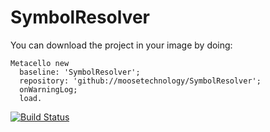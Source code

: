 # SymbolResolver


You can download the project in your image by doing:

```st
Metacello new
  baseline: 'SymbolResolver';
  repository: 'github://moosetechnology/SymbolResolver';
  onWarningLog;
  load.
```
[![Build Status](https://travis-ci.com/moosetechnology/SymbolResolver.svg?branch=master)](https://travis-ci.com/moosetechnology/SymbolResolver)

